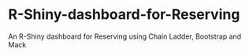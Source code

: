 # R-Shiny-dashboard-for-Reserving
An R-Shiny dashboard  for Reserving using Chain Ladder, Bootstrap and Mack
